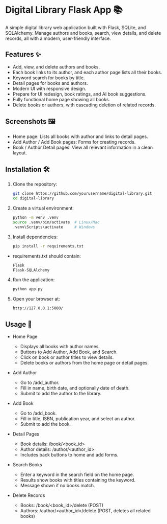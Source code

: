 # Digital Library Flask App 📚

A simple digital library web application built with Flask, SQLite, and SQLAlchemy.
Manage authors and books, search, view details, and delete records, all with a modern, user-friendly interface.

## Features ✨
  - Add, view, and delete authors and books.
  - Each book links to its author, and each author page lists all their books.
  - Keyword search for books by title.
  - Detail pages for books and authors.
  - Modern UI with responsive design.
  - Prepare for UI redesign, book ratings, and AI book suggestions.
  - Fully functional home page showing all books.
  - Delete books or authors, with cascading deletion of related records.

## Screenshots 🖼️
  - Home page: Lists all books with author and links to detail pages.
  - Add Author / Add Book pages: Forms for creating records.
  - Book / Author Detail pages: View all relevant information in a clean layout.

## Installation 🛠️

1. Clone the repository:
    ```bash
    git clone https://github.com/yourusername/digital-library.git
    cd digital-library


2. Create a virtual environment:
     ```bash
    python -m venv .venv
    source .venv/bin/activate  # Linux/Mac
    .venv\Scripts\activate     # Windows


3. Install dependencies:
     ```bash
    pip install -r requirements.txt


  - requirements.txt should contain:
    ```bash
    Flask
    Flask-SQLAlchemy


4. Run the application:
    ```bash
    python app.py


5. Open your browser at:
    ```bash
    http://127.0.0.1:5000/


## Usage 📖
- Home Page
  - Displays all books with author names.
  - Buttons to Add Author, Add Book, and Search.
  - Click on book or author titles to view details.
  - Delete books or authors from the home page or detail pages.

- Add Author
  - Go to /add_author.
  - Fill in name, birth date, and optionally date of death.
  - Submit to add the author to the library.

- Add Book
  - Go to /add_book.
  - Fill in title, ISBN, publication year, and select an author.
  - Submit to add the book.

- Detail Pages
  - Book details: /book/<book_id>
  - Author details: /author/<author_id>
  - Includes back buttons to home and add forms.

- Search Books
  - Enter a keyword in the search field on the home page.
  - Results show books with titles containing the keyword.
  - Message shown if no books match.

- Delete Records
  - Books: /book/<book_id>/delete (POST)
  - Authors: /author/<author_id>/delete (POST, deletes all related books)

